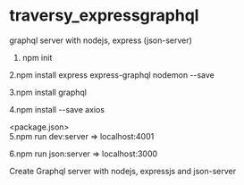 # traversy_expressgraphql
graphql server with nodejs, express (json-server)
1. npm init

2.npm install express express-graphql nodemon --save

3.npm install graphql
  
4.npm install --save axios
  
<package.json>  
5.npm run dev:server => localhost:4001
  
6.npm run json:server => localhost:3000


Create Graphql server with nodejs, expressjs and json-server




